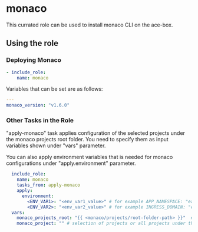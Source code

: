 # monaco

This currated role can be used to install monaco CLI on the ace-box.

## Using the role

### Deploying Monaco

```yaml
- include_role:
    name: monaco
```

Variables that can be set are as follows:

```yaml
---
monaco_version: "v1.6.0"
```

### Other Tasks in the Role

"apply-monaco" task applies configuration of the selected projects under the monaco projects root folder.
You need to specify them as input variables shown under "vars" parameter. 

You can also apply environment variables that is needed for monaco configurations under "apply.environment" parameter.

```yaml
  include_role:
    name: monaco
    tasks_from: apply-monaco
    apply:
      environment:
        <ENV_VAR1>: "<env_var1_value>" # for example APP_NAMESPACE: "easytravel" to be used for easytravel to create a dynatrace management zone via monaco
        <ENV_VAR2>: "<env_var2_value>" # for example INGRESS_DOMAIN: "easytravel.<HOST_IP>" to detect the application via monaco rules
  vars:
    monaco_projects_root: "{{ <monaco/projects/root-folder-path> }}"  # monaco projects root folder path
    monaco_project: "" # selection of projects or all projects under the root path if set empty 

```
